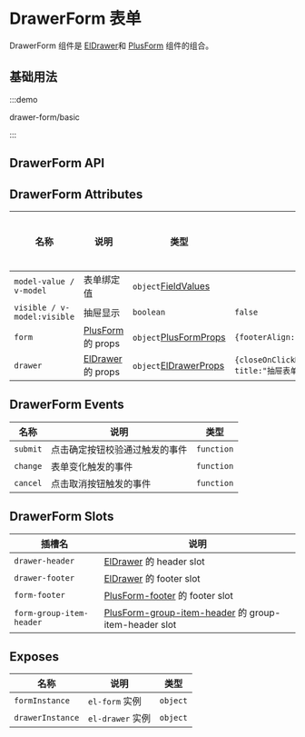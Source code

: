 # DrawerForm 表单

DrawerForm 组件是 [ElDrawer](https://element-plus.gitee.io/zh-CN/component/drawer.html)和 [PlusForm](/components/form.html) 组件的组合。

## 基础用法

:::demo

drawer-form/basic

:::

## DrawerForm API

## DrawerForm Attributes

| 名称                        | 说明                                                                           | 类型                                                                                                 | 默认值                                                                 | 是否必须 |
| --------------------------- | ------------------------------------------------------------------------------ | ---------------------------------------------------------------------------------------------------- | ---------------------------------------------------------------------- | -------- |
| `model-value / v-model`     | 表单绑定值                                                                     | `object`[FieldValues](/components/type.html#fieldvalues)                                             |                                                                        | 否       |
| `visible / v-model:visible` | 抽屉显示                                                                       | `boolean`                                                                                            | `false`                                                                | 否       |
| `form`                      | [PlusForm](/components/form.html) 的 props                                     | `object`[PlusFormProps](/components/form.html#form-attributes)                                       | `{footerAlign:"right"}`                                                | 否       |
| `drawer`                    | [ElDrawer](https://element-plus.gitee.io/zh-CN/component/drawer.html) 的 props | `object`[ElDrawerProps](https://element-plus.gitee.io/zh-CN/component/drawer.html#drawer-attributes) | `{closeOnClickModal:false,closeOnPressEscape:false, title:"抽屉表单"}` | 否       |

## DrawerForm Events

| 名称     | 说明                           | 类型                                                                                        |
| -------- | ------------------------------ | ------------------------------------------------------------------------------------------- |
| `submit` | 点击确定按钮校验通过触发的事件 | `function` <docs-tip content='(values: FieldValues) => void'></docs-tip>                    |
| `change` | 表单变化触发的事件             | `function` <docs-tip content='(values: FieldValues,column: PlusColumn) => void'></docs-tip> |
| `cancel` | 点击取消按钮触发的事件         | `function`<docs-tip content='() => void'></docs-tip>                                        |

## DrawerForm Slots

| 插槽名                   | 说明                                                                                      |
| ------------------------ | ----------------------------------------------------------------------------------------- |
| `drawer-header`          | [ElDrawer](https://element-plus.gitee.io/zh-CN/component/drawer.html#插槽) 的 header slot |
| `drawer-footer`          | [ElDrawer](https://element-plus.gitee.io/zh-CN/component/drawer.html#插槽) 的 footer slot |
| `form-footer`            | [PlusForm-footer](/components/form.html#form-slots) 的 footer slot                        |
| `form-group-item-header` | [PlusForm-group-item-header](/components/form.html#form-slots) 的 group-item-header slot  |

## Exposes

| 名称             | 说明             | 类型                                                                   |
| ---------------- | ---------------- | ---------------------------------------------------------------------- |
| `formInstance`   | `el-form` 实例   | `object` <docs-tip content="InstanceType<typeof ElForm>"></docs-tip>   |
| `drawerInstance` | `el-drawer` 实例 | `object` <docs-tip content="InstanceType<typeof ElDrawer>"></docs-tip> |
